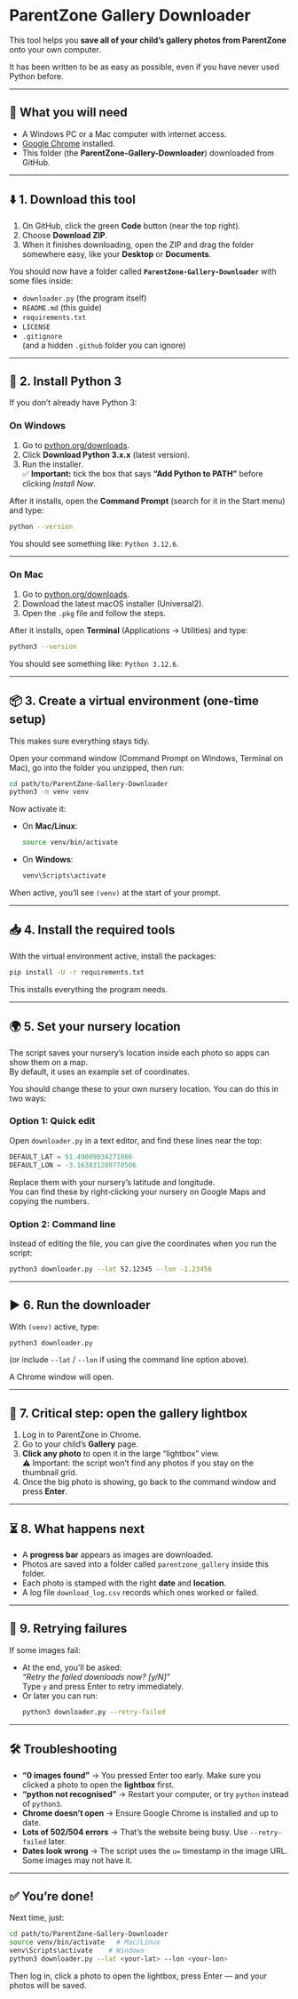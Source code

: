 # ParentZone Gallery Downloader

This tool helps you **save all of your child’s gallery photos from ParentZone** onto your own computer.

It has been written to be as easy as possible, even if you have never used Python before.

---

## 💾 What you will need

- A Windows PC or a Mac computer with internet access.
- [Google Chrome](https://www.google.com/chrome/) installed.
- This folder (the **ParentZone-Gallery-Downloader**) downloaded from GitHub.

---

## ⬇️ 1. Download this tool

1. On GitHub, click the green **Code** button (near the top right).
2. Choose **Download ZIP**.
3. When it finishes downloading, open the ZIP and drag the folder somewhere easy, like your **Desktop** or **Documents**.

You should now have a folder called **`ParentZone-Gallery-Downloader`** with some files inside:
- `downloader.py` (the program itself)
- `README.md` (this guide)
- `requirements.txt`
- `LICENSE`
- `.gitignore`  
(and a hidden `.github` folder you can ignore)

---

## 🐍 2. Install Python 3

If you don’t already have Python 3:

### On Windows
1. Go to [python.org/downloads](https://www.python.org/downloads/).
2. Click **Download Python 3.x.x** (latest version).
3. Run the installer.  
   ✅ **Important:** tick the box that says **“Add Python to PATH”** before clicking *Install Now*.

After it installs, open the **Command Prompt** (search for it in the Start menu) and type:

```bash
python --version
```

You should see something like: `Python 3.12.6`.

---

### On Mac
1. Go to [python.org/downloads](https://www.python.org/downloads/).
2. Download the latest macOS installer (Universal2).
3. Open the `.pkg` file and follow the steps.

After it installs, open **Terminal** (Applications → Utilities) and type:

```bash
python3 --version
```

You should see something like: `Python 3.12.6`.

---

## 📦 3. Create a virtual environment (one-time setup)

This makes sure everything stays tidy.

Open your command window (Command Prompt on Windows, Terminal on Mac), go into the folder you unzipped, then run:

```bash
cd path/to/ParentZone-Gallery-Downloader
python3 -m venv venv
```

Now activate it:

- On **Mac/Linux**:
  ```bash
  source venv/bin/activate
  ```

- On **Windows**:
  ```bash
  venv\Scripts\activate
  ```

When active, you’ll see `(venv)` at the start of your prompt.

---

## 📥 4. Install the required tools

With the virtual environment active, install the packages:

```bash
pip install -U -r requirements.txt
```

This installs everything the program needs.

---

## 🌍 5. Set your nursery location

The script saves your nursery’s location inside each photo so apps can show them on a map.  
By default, it uses an example set of coordinates.

You should change these to your own nursery location. You can do this in two ways:

### Option 1: Quick edit
Open `downloader.py` in a text editor, and find these lines near the top:

```python
DEFAULT_LAT = 51.49009034271866
DEFAULT_LON = -3.163831280770506
```

Replace them with your nursery’s latitude and longitude.  
You can find these by right‑clicking your nursery on Google Maps and copying the numbers.

### Option 2: Command line
Instead of editing the file, you can give the coordinates when you run the script:

```bash
python3 downloader.py --lat 52.12345 --lon -1.23456
```

---

## ▶️ 6. Run the downloader

With `(venv)` active, type:

```bash
python3 downloader.py
```

(or include `--lat` / `--lon` if using the command line option above).

A Chrome window will open.

---

## 📸 7. Critical step: open the gallery lightbox

1. Log in to ParentZone in Chrome.
2. Go to your child’s **Gallery** page.
3. **Click any photo** to open it in the large “lightbox” view.  
   ⚠️ Important: the script won’t find any photos if you stay on the thumbnail grid.
4. Once the big photo is showing, go back to the command window and press **Enter**.

---

## ⏳ 8. What happens next

- A **progress bar** appears as images are downloaded.
- Photos are saved into a folder called `parentzone_gallery` inside this folder.
- Each photo is stamped with the right **date** and **location**.
- A log file `download_log.csv` records which ones worked or failed.

---

## 🔄 9. Retrying failures

If some images fail:

- At the end, you’ll be asked:  
  *“Retry the failed downloads now? [y/N]”*  
  Type `y` and press Enter to retry immediately.
- Or later you can run:
  ```bash
  python3 downloader.py --retry-failed
  ```

---

## 🛠 Troubleshooting

- **“0 images found”** → You pressed Enter too early. Make sure you clicked a photo to open the **lightbox** first.
- **“python not recognised”** → Restart your computer, or try `python` instead of `python3`.
- **Chrome doesn’t open** → Ensure Google Chrome is installed and up to date.
- **Lots of 502/504 errors** → That’s the website being busy. Use `--retry-failed` later.
- **Dates look wrong** → The script uses the `u=` timestamp in the image URL. Some images may not have it.

---

## ✅ You’re done!

Next time, just:

```bash
cd path/to/ParentZone-Gallery-Downloader
source venv/bin/activate   # Mac/Linux
venv\Scripts\activate    # Windows
python3 downloader.py --lat <your-lat> --lon <your-lon>
```

Then log in, click a photo to open the lightbox, press Enter — and your photos will be saved.
